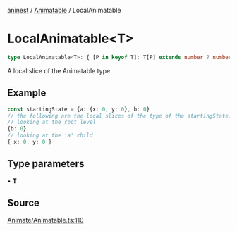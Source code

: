 [aninest](../../index.md) / [Animatable](../index.md) / LocalAnimatable

# LocalAnimatable\<T\>

```ts
type LocalAnimatable<T>: { [P in keyof T]: T[P] extends number ? number : undefined } & Animatable;
```

A local slice of the Animatable type.

## Example

```ts
const startingState = {a: {x: 0, y: 0}, b: 0}
// the following are the local slices of the type of the startingState:
// looking at the root level
{b: 0}
// looking at the 'a' child
{ x: 0, y: 0 }
```

## Type parameters

• **T**

## Source

[Animate/Animatable.ts:110](https://github.com/zphrs/aninest/blob/9544357/src/Animate/Animatable.ts#L110)
